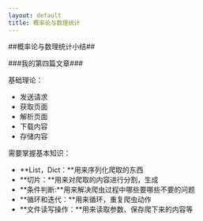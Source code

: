 ```yaml
---
layout: default
title: 概率论与数理统计
---
```

##概率论与数理统计小结##

###我的第四篇文章###

基础理论：

- 发送请求
- 获取页面
- 解析页面
- 下载内容
- 存储内容

需要掌握基本知识：

- **List，Dict：**用来序列化爬取的东西
- **切片：**用来对爬取的内容进行分割，生成
- **条件判断:**用来解决爬虫过程中哪些要哪些不要的问题
- **循环和迭代：**用来循环，重复爬虫动作
- **文件读写操作：**用来读取参数、保存爬下来的内容等
